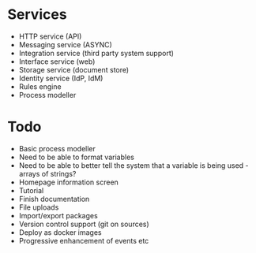 # Services

* HTTP service (API)
* Messaging service (ASYNC)
* Integration service (third party system support)
* Interface service (web)
* Storage service (document store)
* Identity service (IdP, IdM)
* Rules engine
* Process modeller

# Todo

* Basic process modeller
* Need to be able to format variables
* Need to be able to better tell the system that a variable is being used - arrays of strings?
* Homepage information screen
* Tutorial
* Finish documentation
* File uploads
* Import/export packages
* Version control support (git on sources)
* Deploy as docker images
* Progressive enhancement of events etc